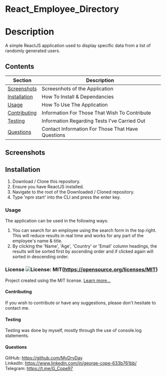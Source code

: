 # React_Employee_Directory

  # Description
  A simple ReactJS application used to display specific data from a list of randomly generated users.

  ## Contents
  Section                       | Description
  ----------------------------- | --------------------------------------------------
  [Screenshots](#Screenshots)   | Screesnhots of the Application
  [Installation](#Installation) | How To Install & Dependancies
  [Usage](#Usage)               | How To Use The Application
  [Contributing](#Contributing) | Information For Those That Wish To Contribute
  [Testing](#Testing)           | Information Regarding Tests I've Carried Out
  [Questions](#Questions)       | Contact Information For Those That Have Questions

  ## Screenshots

  ## Installation
  1. Download / Clone this repository. 
  2. Ensure you have ReactJS installed. 
  3. Navigate to the root of the Downloaded / Cloned repository. 
  4. Type 'npm start' into the CLI and press the enter key.

  ### Usage
  The application can be used in the following ways: 
  1. You can search for an employee using the search form in the top right. This will reduce results in real time and works for any part of the employee's name & title. 
  2. By clicking the 'Name', 'Age', 'Country' or 'Email' column headings, the results will be sorted first by ascending order and if clicked again will sorted in descending order.

  ### License ![License: MIT](https://img.shields.io/badge/License-MIT-yellow.svg)(https://opensource.org/licenses/MIT) 
 
  Project created using the MIT license.
  [Learn more...](https://opensource.org/licenses/MIT)

  #### Contributing
  If you wish to contribute or have any suggestions, please don't hesitate to contact me.

  #### Testing
  Testing was done by myself, mostly through the use of console.log statements.

  #### Questions
   GitHub: https://github.com/MyDryDay  
   LinkedIn: https://www.linkedin.com/in/george-cope-633b761bb/  
   Telegram: https://t.me/G_Cope97